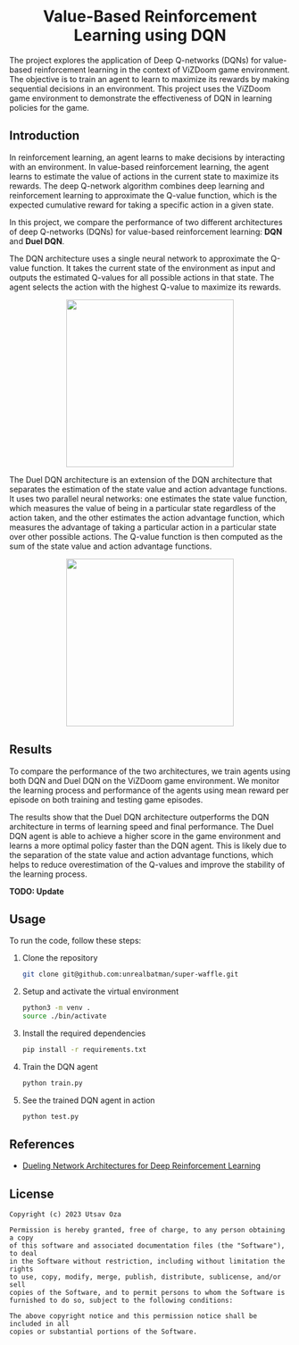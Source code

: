 <div align="center">

# <b>Value-Based Reinforcement Learning using DQN</b>

</div>

The project explores the application of Deep Q-networks (DQNs) for value-based reinforcement learning in the context of
ViZDoom game environment. The objective is to train an agent to learn to maximize its rewards by making sequential decisions in an environment. This project uses the ViZDoom game environment to demonstrate the effectiveness of DQN in learning policies for the game.


## Introduction

In reinforcement learning, an agent learns to make decisions by interacting with an environment. In value-based
reinforcement learning, the agent learns to estimate the value of actions in the current state to maximize its rewards.
The deep Q-network algorithm combines deep learning and reinforcement learning to approximate the Q-value function,
which is the expected cumulative reward for taking a specific action in a given state.

In this project, we compare the performance of two different architectures of deep Q-networks (DQNs) for value-based reinforcement learning: **DQN** and **Duel DQN**.

The DQN architecture uses a single neural network to approximate the Q-value function. It takes the current state of the environment as input and outputs the estimated Q-values for all possible actions in that state. The agent selects the action with the highest Q-value to maximize its rewards.

<div align="center"><image width="300" src="./images/dqn.png"></div>

The Duel DQN architecture is an extension of the DQN architecture that separates the estimation of the state value and action advantage functions. It uses two parallel neural networks: one estimates the state value function, which measures the value of being in a particular state regardless of the action taken, and the other estimates the action advantage function, which measures the advantage of taking a particular action in a particular state over other possible actions. The Q-value function is then computed as the sum of the state value and action advantage functions.
<div align="center"><image width="300" src="./images/ddqn.png"></div>

## Results

To compare the performance of the two architectures, we train agents using both DQN and Duel DQN on the ViZDoom game
environment. We monitor the learning process and performance of the agents using mean reward per episode on both training
and testing game episodes.

The results show that the Duel DQN architecture outperforms the DQN architecture in terms of learning speed and
final performance. The Duel DQN agent is able to achieve a higher score in the game environment and learns a more
optimal policy faster than the DQN agent. This is likely due to the separation of the state value and action advantage
functions, which helps to reduce overestimation of the Q-values and improve the stability of the learning process.

**TODO: Update**

## Usage

To run the code, follow these steps:

1. Clone the repository
    ```bash
    git clone git@github.com:unrealbatman/super-waffle.git
    ```
2. Setup and activate the virtual environment
    ```bash
    python3 -m venv .
    source ./bin/activate
    ```

3. Install the required dependencies
    ```bash
    pip install -r requirements.txt
    ```
4. Train the DQN agent
    ```bash
    python train.py
    ```
5. See the trained DQN agent in action
    ```bash
    python test.py
    ```

## References

- [Dueling Network Architectures for Deep Reinforcement Learning](https://arxiv.org/pdf/1511.06581.pdf)

## License

    Copyright (c) 2023 Utsav Oza

    Permission is hereby granted, free of charge, to any person obtaining a copy
    of this software and associated documentation files (the "Software"), to deal
    in the Software without restriction, including without limitation the rights
    to use, copy, modify, merge, publish, distribute, sublicense, and/or sell
    copies of the Software, and to permit persons to whom the Software is
    furnished to do so, subject to the following conditions:

    The above copyright notice and this permission notice shall be included in all
    copies or substantial portions of the Software.
